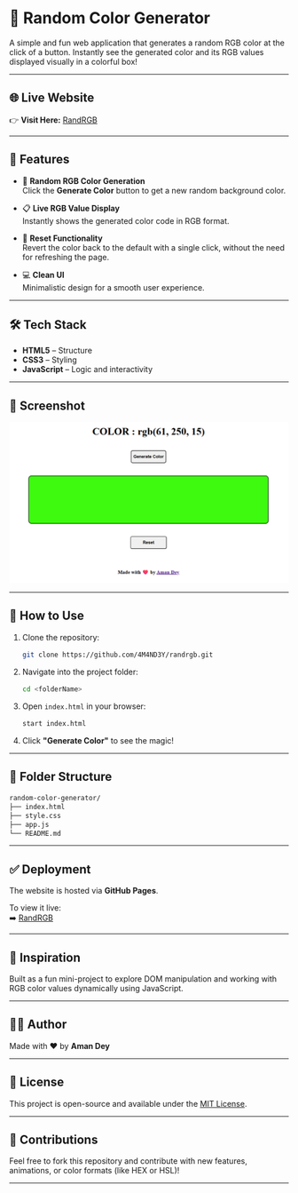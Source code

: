 # 🎨 Random Color Generator

A simple and fun web application that generates a random RGB color at the click of a button. Instantly see the generated color and its RGB values displayed visually in a colorful box!

---

## 🌐 Live Website

👉 **Visit Here:** [RandRGB](https://4m4nd3y.github.io/randrgb/)

---

## 🚀 Features

-   🎲 **Random RGB Color Generation**  
    Click the **Generate Color** button to get a new random background color.

-   📋 **Live RGB Value Display**  
    Instantly shows the generated color code in RGB format.

-   🔄 **Reset Functionality**  
    Revert the color back to the default with a single click, without the need for refreshing the page.

-   💻 **Clean UI**  
    Minimalistic design for a smooth user experience.

---

## 🛠️ Tech Stack

-   **HTML5** – Structure
-   **CSS3** – Styling
-   **JavaScript** – Logic and interactivity

---

## 📸 Screenshot

![preview of RandRGB](images/social-logo.png)

---

## 🔧 How to Use

1. Clone the repository:

    ```bash
    git clone https://github.com/4M4ND3Y/randrgb.git
    ```

2. Navigate into the project folder:

    ```bash
    cd <folderName>
    ```

3. Open `index.html` in your browser:

    ```bash
    start index.html
    ```

4. Click **"Generate Color"** to see the magic!

---

## 📁 Folder Structure

```
random-color-generator/
├── index.html
├── style.css
├── app.js
└── README.md
```

---

## ✅ Deployment

The website is hosted via **GitHub Pages**.

To view it live:  
➡️ [RandRGB](https://4m4nd3y.github.io/randrgb/)

---

## 🧠 Inspiration

Built as a fun mini-project to explore DOM manipulation and working with RGB color values dynamically using JavaScript.

---

## 🙋‍♂️ Author

Made with ❤️ by **Aman Dey**

---

## 📃 License

This project is open-source and available under the [MIT License](LICENSE).

---

## 🙌 Contributions

Feel free to fork this repository and contribute with new features, animations, or color formats (like HEX or HSL)!

---
